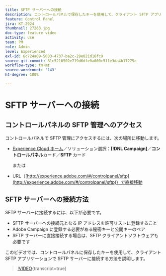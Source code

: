 ```yaml
---
title: SFTP サーバーへの接続
description: コントロールパネルで保存したキーを使用して、クライアント SFTP アプリケーションで SFTP サーバーに接続する方法を説明します。
feature: Control Panel
jira: KT-2924
thumbnail: 27263.jpg
doc-type: feature video
activity: use
team: PM
role: Admin
level: Experienced
exl-id: 6c724a09-5083-4737-ba2c-29e021d16fc9
source-git-commit: 81c5210502e719d6dfe0a000c511e3da4b17275a
workflow-type: tm+mt
source-wordcount: '143'
ht-degree: 100%

---
```


# SFTP サーバーへの接続

## コントロールパネルの SFTP 管理へのアクセス

コントロールパネルで SFTP 管理にアクセスするには、次の場所に移動します。

* [Experience Cloud ホーム](https://experience.adobe.com/#/home)／ソリューション選択：**[!DNL Campaign]**／**コントロールパネル**&#x200B;カード／**SFTP** カード

  または
* URL（[http://experience.adobe.com/#/controlpanel/sftp](http://experience.adobe.com/#/controlpanel/sftp)）で直接移動

## SFTP サーバーへの接続方法

SFTP サーバーに接続するには、以下が必要です。

* SFTP サーバーへの接続元となる IP アドレスを許可リストに登録すること
* Adobe Campaign に登録する必要がある秘密キーと公開キーのペア
* SFTP サーバーに直接接続する場合は、SFTP クライアントソフトウェアも必要です

このビデオでは、コントロールパネルに保存したキーを使用して、クライアント SFTP アプリケーションで SFTP サーバーに接続する方法を説明します。

>[!VIDEO](https://video.tv.adobe.com/v/27263?learn=on){transcript=true}
